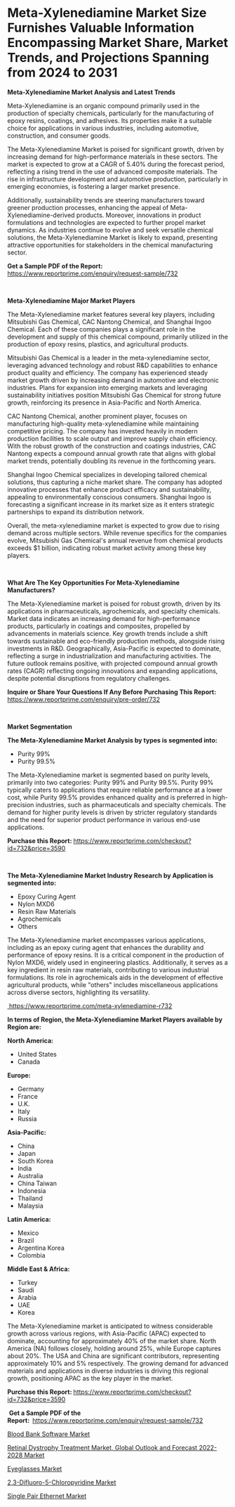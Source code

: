 <p><h1>Meta-Xylenediamine Market Size Furnishes Valuable Information Encompassing Market Share, Market Trends, and Projections Spanning from 2024 to 2031</h1></p><p><strong>Meta-Xylenediamine Market Analysis and Latest Trends</strong></p>
<p><p>Meta-Xylenediamine is an organic compound primarily used in the production of specialty chemicals, particularly for the manufacturing of epoxy resins, coatings, and adhesives. Its properties make it a suitable choice for applications in various industries, including automotive, construction, and consumer goods. </p><p>The Meta-Xylenediamine Market is poised for significant growth, driven by increasing demand for high-performance materials in these sectors. The market is expected to grow at a CAGR of 5.40% during the forecast period, reflecting a rising trend in the use of advanced composite materials. The rise in infrastructure development and automotive production, particularly in emerging economies, is fostering a larger market presence. </p><p>Additionally, sustainability trends are steering manufacturers toward greener production processes, enhancing the appeal of Meta-Xylenediamine-derived products. Moreover, innovations in product formulations and technologies are expected to further propel market dynamics. As industries continue to evolve and seek versatile chemical solutions, the Meta-Xylenediamine Market is likely to expand, presenting attractive opportunities for stakeholders in the chemical manufacturing sector.</p></p>
<p><strong>Get a Sample PDF of the Report:&nbsp;</strong> <a href="https://www.reportprime.com/enquiry/request-sample/732">https://www.reportprime.com/enquiry/request-sample/732</a></p>
<p>&nbsp;</p>
<p><strong>Meta-Xylenediamine Major Market Players</strong></p>
<p><p>The Meta-Xylenediamine market features several key players, including Mitsubishi Gas Chemical, CAC Nantong Chemical, and Shanghai Ingoo Chemical. Each of these companies plays a significant role in the development and supply of this chemical compound, primarily utilized in the production of epoxy resins, plastics, and agricultural products.</p><p>Mitsubishi Gas Chemical is a leader in the meta-xylenediamine sector, leveraging advanced technology and robust R&D capabilities to enhance product quality and efficiency. The company has experienced steady market growth driven by increasing demand in automotive and electronic industries. Plans for expansion into emerging markets and leveraging sustainability initiatives position Mitsubishi Gas Chemical for strong future growth, reinforcing its presence in Asia-Pacific and North America.</p><p>CAC Nantong Chemical, another prominent player, focuses on manufacturing high-quality meta-xylenediamine while maintaining competitive pricing. The company has invested heavily in modern production facilities to scale output and improve supply chain efficiency. With the robust growth of the construction and coatings industries, CAC Nantong expects a compound annual growth rate that aligns with global market trends, potentially doubling its revenue in the forthcoming years.</p><p>Shanghai Ingoo Chemical specializes in developing tailored chemical solutions, thus capturing a niche market share. The company has adopted innovative processes that enhance product efficacy and sustainability, appealing to environmentally conscious consumers. Shanghai Ingoo is forecasting a significant increase in its market size as it enters strategic partnerships to expand its distribution network.</p><p>Overall, the meta-xylenediamine market is expected to grow due to rising demand across multiple sectors. While revenue specifics for the companies evolve, Mitsubishi Gas Chemical's annual revenue from chemical products exceeds $1 billion, indicating robust market activity among these key players.</p></p>
<p>&nbsp;</p>
<p><strong>What Are The Key Opportunities For Meta-Xylenediamine Manufacturers?</strong></p>
<p><p>The Meta-Xylenediamine market is poised for robust growth, driven by its applications in pharmaceuticals, agrochemicals, and specialty chemicals. Market data indicates an increasing demand for high-performance products, particularly in coatings and composites, propelled by advancements in materials science. Key growth trends include a shift towards sustainable and eco-friendly production methods, alongside rising investments in R&D. Geographically, Asia-Pacific is expected to dominate, reflecting a surge in industrialization and manufacturing activities. The future outlook remains positive, with projected compound annual growth rates (CAGR) reflecting ongoing innovations and expanding applications, despite potential disruptions from regulatory challenges.</p></p>
<p><strong>Inquire or Share Your Questions If Any Before Purchasing This Report:</strong> <a href="https://www.reportprime.com/enquiry/pre-order/732">https://www.reportprime.com/enquiry/pre-order/732</a></p>
<p>&nbsp;</p>
<p><strong>Market Segmentation</strong></p>
<p><strong>The Meta-Xylenediamine Market Analysis by types is segmented into:</strong></p>
<p><ul><li>Purity 99%</li><li>Purity 99.5%</li></ul></p>
<p><p>The Meta-Xylenediamine market is segmented based on purity levels, primarily into two categories: Purity 99% and Purity 99.5%. Purity 99% typically caters to applications that require reliable performance at a lower cost, while Purity 99.5% provides enhanced quality and is preferred in high-precision industries, such as pharmaceuticals and specialty chemicals. The demand for higher purity levels is driven by stricter regulatory standards and the need for superior product performance in various end-use applications.</p></p>
<p><strong>Purchase this Report:&nbsp;</strong><a href="https://www.reportprime.com/checkout?id=732&price=3590">https://www.reportprime.com/checkout?id=732&price=3590</a></p>
<p>&nbsp;</p>
<p><strong>The Meta-Xylenediamine Market Industry Research by Application is segmented into:</strong></p>
<p><ul><li>Epoxy Curing Agent</li><li>Nylon MXD6</li><li>Resin Raw Materials</li><li>Agrochemicals</li><li>Others</li></ul></p>
<p><p>The Meta-Xylenediamine market encompasses various applications, including as an epoxy curing agent that enhances the durability and performance of epoxy resins. It is a critical component in the production of Nylon MXD6, widely used in engineering plastics. Additionally, it serves as a key ingredient in resin raw materials, contributing to various industrial formulations. Its role in agrochemicals aids in the development of effective agricultural products, while "others" includes miscellaneous applications across diverse sectors, highlighting its versatility.</p></p>
<p><a href="https://www.reportprime.com/meta-xylenediamine-r732">&nbsp;https://www.reportprime.com/meta-xylenediamine-r732</a></p>
<p><strong>In terms of Region, the Meta-Xylenediamine Market Players available by Region are:</strong></p>
<p>
    <p> <strong> North America: </strong>
        <ul>
            <li>United States</li>
            <li>Canada</li>
        </ul>
        </p> 
    <p> <strong> Europe: </strong>
        <ul>
            <li>Germany</li>
            <li>France</li>
            <li>U.K.</li>
            <li>Italy</li>
            <li>Russia</li>
        </ul>
        </p> 
    <p> <strong> Asia-Pacific: </strong>
        <ul>
            <li>China</li>
            <li>Japan</li>
            <li>South Korea</li>
            <li>India</li>
            <li>Australia</li>
            <li>China Taiwan</li>
            <li>Indonesia</li>
            <li>Thailand</li>
            <li>Malaysia</li>
        </ul>
        </p> 
    <p> <strong> Latin America: </strong>
        <ul>
            <li>Mexico</li>
            <li>Brazil</li>
            <li>Argentina Korea</li>
            <li>Colombia</li>
        </ul>
        </p> 
    <p> <strong> Middle East & Africa: </strong>
        <ul>
            <li>Turkey</li>
            <li>Saudi</li>
            <li>Arabia</li>
            <li>UAE</li>
            <li>Korea</li>
        </ul>
    </p>
    </p>
<p><p>The Meta-Xylenediamine market is anticipated to witness considerable growth across various regions, with Asia-Pacific (APAC) expected to dominate, accounting for approximately 40% of the market share. North America (NA) follows closely, holding around 25%, while Europe captures about 20%. The USA and China are significant contributors, representing approximately 10% and 5% respectively. The growing demand for advanced materials and applications in diverse industries is driving this regional growth, positioning APAC as the key player in the market.</p></p>
<p><strong>Purchase this Report: </strong><a href="https://www.reportprime.com/checkout?id=732&price=3590">https://www.reportprime.com/checkout?id=732&price=3590</a></p>
<p>&nbsp;<strong>Get a Sample PDF of the Report:&nbsp;&nbsp;</strong><a href="https://www.reportprime.com/enquiry/request-sample/732">https://www.reportprime.com/enquiry/request-sample/732</a></p>
<p><strong></strong></p>
<p><p><a href="https://medium.com/@hernandezdorothy026/global-blood-bank-software-industry-analysis-share-growth-trends-and-forecast-2024-to-2031-e44ae868c3ab">Blood Bank Software Market</a></p><p><a href="https://www.linkedin.com/pulse/retinal-dystrophy-treatment-market-global-outlook-forecast-2022-2028-fysje?trackingId=SWXC%2BVemR9eA6M09mqQuBQ%3D%3D">Retinal Dystrophy Treatment Market, Global Outlook and Forecast 2022-2028 Market</a></p><p><a href="https://www.linkedin.com/pulse/eyeglasses-market-share-new-trends-analysis-its-type-yrj7e?trackingId=cftWoz%2BQT2eTlN1Yb%2FPLsA%3D%3D">Eyeglasses Market</a></p><p><a href="https://issuu.com/reportprime-2/docs/23-difluoro-5-chloropyridine-market_3c98da050594c1">2,3-Difluoro-5-Chloropyridine Market</a></p><p><a href="https://medium.com/@hernandezdorothy026/single-pair-ethernet-market-forecasts-market-trends-and-impact-analysis-2024-2031-e6f21598c1bd">Single Pair Ethernet Market</a></p></p>